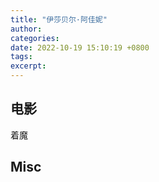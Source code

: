 ```yaml
---
title: "伊莎贝尔·阿佳妮"
author: 
categories: 
date: 2022-10-19 15:10:19 +0800
tags: 
excerpt: 
---
```






## 电影

着魔






## Misc




